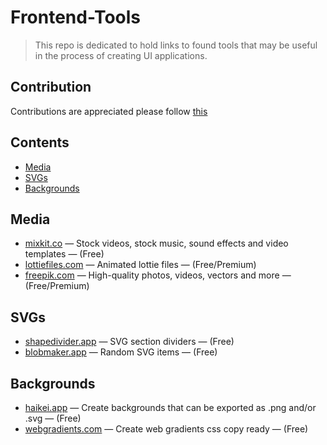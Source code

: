# Frontend-Tools
> This repo is dedicated to hold links to found tools that may be useful in the process of creating UI applications. 

## Contribution
Contributions are appreciated please follow [this](https://github.com/AhmedHamedd2017/Frontend-Tools/blob/main/contribute.md)

## Contents
- [Media](https://github.com/AhmedHamedd2017/Frontend-Tools/edit/main/README.md#media)
- [SVGs](https://github.com/AhmedHamedd2017/Frontend-Tools/edit/main/README.md#svgs)
- [Backgrounds](https://github.com/AhmedHamedd2017/Frontend-Tools/edit/main/README.md#backgrounds)

## Media
- [mixkit.co](https://mixkit.co/) — Stock videos, stock music, sound effects and video templates — (Free)
- [lottiefiles.com](https://lottiefiles.com/) — Animated lottie files — (Free/Premium)
- [freepik.com](https://www.freepik.com/) — High-quality photos, videos, vectors and more — (Free/Premium)

## SVGs
- [shapedivider.app](https://www.shapedivider.app/) — SVG section dividers — (Free)
- [blobmaker.app](https://www.blobmaker.app/) — Random SVG items — (Free)

## Backgrounds
- [haikei.app](https://haikei.app/) — Create backgrounds that can be exported as .png and/or .svg — (Free)
- [webgradients.com](https://webgradients.com/) — Create web gradients css copy ready — (Free) 
